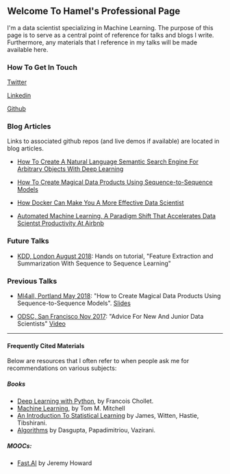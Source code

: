 ## Welcome To Hamel's Professional Page

I'm a data scientist specializing in Machine Learning.  The purpose of this page is to serve as a central point of reference for talks and blogs I write.  Furthermore, any materials that I reference in my talks will be made available here.

### How To Get In Touch

[Twitter](https://twitter.com/HamelHusain)

[Linkedin](https://www.linkedin.com/in/hamelhusain/)

[Github](http://www.github.com/hamelsmu)


### Blog Articles
Links to associated github repos (and live demos if available) are located in blog articles.

- [How To Create A Natural Language Semantic Search Engine For Arbitrary Objects With Deep Learning]()

- [How To Create Magical Data Products Using Sequence-to-Sequence Models](https://towardsdatascience.com/how-to-create-data-products-that-are-magical-using-sequence-to-sequence-models-703f86a231f8)

- [How Docker Can Make You A More Effective Data Scientist](https://towardsdatascience.com/how-docker-can-help-you-become-a-more-effective-data-scientist-7fc048ef91d5)

- [Automated Machine Learning, A Paradigm Shift That Accelerates Data Scientst Productivity At Airbnb](https://medium.com/airbnb-engineering/automated-machine-learning-a-paradigm-shift-that-accelerates-data-scientist-productivity-airbnb-f1f8a10d61f8)

### Future Talks
- [KDD, London August 2018](http://www.kdd.org/kdd2018/hands-on-tutorials):  Hands on tutorial, "Feature Extraction and Summarization With Sequence to Sequence Learning"


### Previous Talks
 - [Ml4all, Portland May 2018](http://ml4all.org/): "How to Create Magical Data Products Using Sequence-to-Sequence Models".  [Slides](https://docs.google.com/presentation/d/1pqkOWcIjpaXJPiP3_MT9KrdiZd0LoAWxh6Ei28i4CM8/edit?usp=sharing)
 
 - [ODSC, San Francisco Nov 2017](https://old.opendatascience.com/conferences/advice-for-new-and-junior-data-scientists-hamel-husain-l-odsc-west-2017/): "Advice For New And Junior Data Scientists" [Video](https://www.youtube.com/watch?v=eDK1R6tpZlA&feature=youtu.be)
 
 
  ----
 
 
#### Frequently Cited Materials
 Below are resources that I often refer to when people ask me for recommendations on various subjects:
 
##### Books
 - [Deep Learning with Python](https://www.amazon.com/Deep-Learning-Python-Francois-Chollet/dp/1617294438), by Francois Chollet.
 - [Machine Learning](https://www.cs.ubbcluj.ro/~gabis/ml/ml-books/McGrawHill%20-%20Machine%20Learning%20-Tom%20Mitchell.pdf), by Tom M. Mitchell
 - [An Introduction To Statistical Learning](https://www.amazon.com/Introduction-Statistical-Learning-Applications-Statistics/dp/1461471370/ref=sr_1_1_sspa?s=books&ie=UTF8&qid=1527458015&sr=1-1-spons&keywords=an+introduction+to+statistical+learning&psc=1) by James, Witten, Hastie, Tibshirani.
 - [Algorithms](http://algorithmics.lsi.upc.edu/docs/Dasgupta-Papadimitriou-Vazirani.pdf) by Dasgupta, Papadimitriou, Vazirani.

##### MOOCs:
 - [Fast.AI](http://www.fast.ai/) by Jeremy Howard
